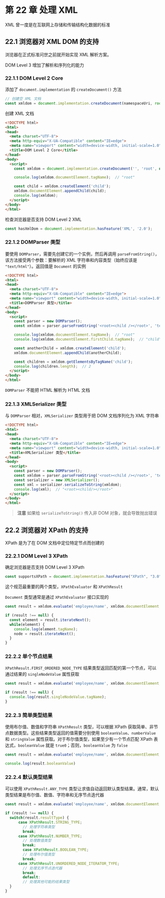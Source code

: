# 第 22 章 处理 XML

XML 曾一度是在互联网上存储和传输结构化数据的标准

## 22.1 浏览器对 XML DOM 的支持

浏览器在正式标准问世之前就开始实现 XML 解析方案。

DOM Level 3 增加了解析和序列化的能力

### 22.1.1 DOM Level 2 Core

添加了 `document.implementation` 的 `createDocument()` 方法

```js
// 创建空 XML 文档
const xmldom = document.implementation.createDocument(namespaceUri, root, doctype);
```



创建 XML 文档

```html
<!DOCTYPE html>
<html>
<head>
  <meta charset="UTF-8">
  <meta http-equiv="X-UA-Compatible" content="IE=edge">
  <meta name="viewport" content="width=device-width, initial-scale=1.0">
  <title>DOM Level 2 Core</title>
</head>
<body>
  <script>
    const xmldom = document.implementation.createDocument('', 'root', null);

    console.log(xmldom.documentElement.tagName);  // "root"

    const child = xmldom.createElement('child');
    xmldom.documentElement.appendChild(child);
    console.log(xmldom);
  </script>
</body>
</html>
```



检查浏览器是否支持 DOM Level 2 XML

```js
const hasXmlDom = document.implementation.hasFeature('XML', '2.0');
```



### 22.1.2 DOMParser 类型

要使用 `DOMParser`，需要先创建它的一个实例，然后再调用 `parseFromString()`，该方法接受两个参数：要解析的 XML 字符串和内容类型（始终应该是 `"text/html"`）。返回值是 `Document` 的实例

```html
<!DOCTYPE html>
<html>
<head>
  <meta charset="UTF-8">
  <meta http-equiv="X-UA-Compatible" content="IE=edge">
  <meta name="viewport" content="width=device-width, initial-scale=1.0">
  <title>DOMParser 类型</title>
</head>
<body>
  <script>
    const parser = new DOMParser();
    const xmldom = parser.parseFromString('<root><child /></root>', 'text/xml');

    console.log(xmldom.documentElement.tagName);  // "root"
    console.log(xmldom.documentElement.firstChild.tagName);  // "child"

    const anotherChild = xmldom.createElement('child');
    xmldom.documentElement.appendChild(anotherChild);

    const children = xmldom.getElementsByTagName('child');
    console.log(children.length);  // 2
  </script>
</body>
</html>
```



`DOMParser` 不能把 HTML 解析为 HTML 文档

### 22.1.3 XMLSerializer 类型

与 `DOMParser` 相对，`XMLSerializer` 类型用于把 DOM 文档序列化为 XML 字符串

```html
<!DOCTYPE html>
<html>
<head>
  <meta charset="UTF-8">
  <meta http-equiv="X-UA-Compatible" content="IE=edge">
  <meta name="viewport" content="width=device-width, initial-scale=1.0">
  <title>XMLSerializer 类型</title>
</head>
<body>
  <script>
    const parser = new DOMParser();
    const xmldom = parser.parseFromString('<root><child /></root>', 'text/xml');
    const serializer = new XMLSerializer();
    const xml = serializer.serializeToString(xmldom);
    console.log(xml);  // "<root><child/></root>"
  </script>
</body>
</html>
```



> **注意** 如果给 `serializeToString()` 传入非 DOM 对象，就会导致抛出错误

## 22.2 浏览器对 XPath 的支持

XPath 是为了在 DOM 文档中定位特定节点而创建的

### 22.2.1 DOM Level 3 XPath

确定浏览器是否支持 DOM Level 3 XPath

```js
const supportsXPath = document.implementation.hasFeature("XPath", "3.0");
```



这个规范最重要的两个类型，`XPathEvaluator` 和 `XPathResult`

`Document` 类型通常是通过 `XPathEvaluator` 接口实现的

```js
const result = xmldom.evaluate('employee/name', xmldom.documentElement, null, XPathResult.ORDERED_NODE_ITERATOR_TYPE, null);

if (result !== null) {
  const element = result.iterateNext();
  while(element) {
    console.log(element.tagName);
    node = result.iterateNext();
  }
}
```



### 22.2.2 单个节点结果

`XPathResult.FIRST_ORDERED_NODE_TYPE` 结果类型返回匹配的第一个节点，可以通过结果的 `singleNodeValue` 属性获取

```js
const result = xmldom.evaluate('employee/name', xmldom.documentElement, null, XPathResult.FIRST_ORDERED_NODE_TYPE, null);

if (result !== null) {
  console.log(result.singleNodeValue.tagName);
}
```



### 22.2.3 简单类型结果

使用布尔值、数值和字符串 `XPathResult` 类型，可以根据 XPath 获取简单、非节点数据类型。这些结果类型返回的值需要分别使用 `booleanValue`、`numberValue` 和 `stringValue` 属性获取。对于布尔值类型，如果至少有一个节点匹配 XPath 表达式，`booleanValue` 就是 `true0`；否则，`booleanValue` 为 `false`

```js
const result = xmldom.evaluate('employee/name', xmldom.documentElement, null, XPathResult.BOOLEAN_TYPE, null);

console.log(result.booleanValue)
```



### 22.2.4 默认类型结果

可以使用 `XPathResult.ANY_TYPE` 类型让求值自动返回默认类型结果。通常，默认类型结果是布尔值、数值、字符串和无序节点迭代器

```js
const result = xmldom.evaluate('employee/name', xmldom.documentElement, null, XPathResult.ANY_TYPE, null);

if (result !== null) {
  switch(result.resultType) {
      case XPathResult.STRING_TYPE;
      	// 处理字符串类型
      	break;
      case XPathResult.NUMBER_TYPE;
      	// 处理数值类型
      	break;
    	case XPathResult.BOOLEAN_TYPE;
      	// 处理布尔值类型
      	break;
      case XPathResult.UNORDERED_NODE_ITERATOR_TYPE;
      	// 处理无序节点迭代器
      	break;
    	default:
      	// 处理其他可能的结果类型
  }
}
```

